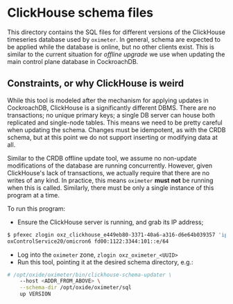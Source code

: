 # ClickHouse schema files

This directory contains the SQL files for different versions of the ClickHouse
timeseries database used by `oximeter`. In general, schema are expected to be
applied while the database is online, but no other clients exist. This is
similar to the current situation for _offline upgrade_ we use when updating the
main control plane database in CockroachDB.

## Constraints, or why ClickHouse is weird

While this tool is modeled after the mechanism for applying updates in
CockroachDB, ClickHouse is a significantly different DBMS. There are no
transactions; no unique primary keys; a single DB server can house both
replicated and single-node tables. This means we need to be pretty careful when
updating the schema. Changes must be idempotent, as with the CRDB schema, but at
this point we do not support inserting or modifying data at all.

Similar to the CRDB offline update tool, we assume no non-update modifications
of the database are running concurrently. However, given ClickHouse's lack of
transactions, we actually require that there are no writes of any kind. In
practice, this means `oximeter` **must not** be running when this is called.
Similarly, there must be only a single instance of this program at a time.

To run this program:

- Ensure the ClickHouse server is running, and grab its IP address;
 ```bash
 $ pfexec zlogin oxz_clickhouse_e449eb80-3371-40a6-a316-d6e64b039357 'ipadm show-addr -o addrobj,addr | grep omicron6'
 oxControlService20/omicron6 fd00:1122:3344:101::e/64
 ```
- Log into the `oximeter` zone, `zlogin oxz_oximeter_<UUID>`
- Run this tool, pointing it at the desired schema directory, e.g.:

```bash
# /opt/oxide/oximeter/bin/clickhouse-schema-updater \
    --host <ADDR_FROM_ABOVE> \
    --schema-dir /opt/oxide/oximeter/sql
    up VERSION
```
